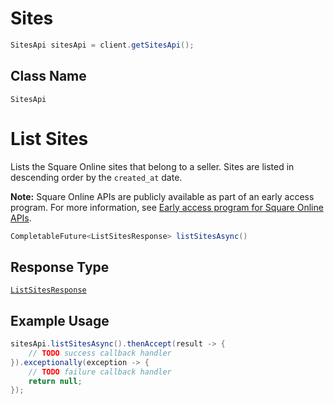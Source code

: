 # Sites

```java
SitesApi sitesApi = client.getSitesApi();
```

## Class Name

`SitesApi`


# List Sites

Lists the Square Online sites that belong to a seller. Sites are listed in descending order by the `created_at` date.

__Note:__ Square Online APIs are publicly available as part of an early access program. For more information, see [Early access program for Square Online APIs](https://developer.squareup.com/docs/online-api#early-access-program-for-square-online-apis).

```java
CompletableFuture<ListSitesResponse> listSitesAsync()
```

## Response Type

[`ListSitesResponse`](/doc/models/list-sites-response.md)

## Example Usage

```java
sitesApi.listSitesAsync().thenAccept(result -> {
    // TODO success callback handler
}).exceptionally(exception -> {
    // TODO failure callback handler
    return null;
});
```


